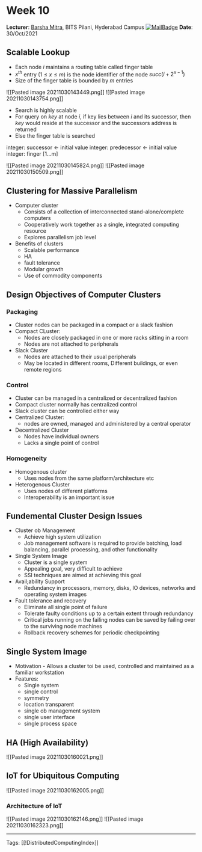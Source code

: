 # Week 10

**Lecturer**: [Barsha Mitra](http://a.impartus.com/#/profile/1985732), BITS Pilani, Hyderabad Campus
[![MailBadge](https://img.shields.io/badge/-barsha.mitra@hyderabad.bits--pilani.ac.in-EA4335?style=for-the-badge&logo=gmail&logoColor=white)](mailto:barsha.mitra@hyderabad.bits-pilani.ac.in)
**Date**: 30/Oct/2021

## Scalable Lookup

- Each node $i$ maintains a routing table called finger table
- $x^{th}$ entry $(1 \le x \le m)$ is the node identifier of the node $succ(i + 2^{x - 1})$
- Size of the finger table is bounded by $m$ entries

![[Pasted image 20211030143449.png]]
![[Pasted image 20211030143754.png]]

- Search is highly scalable
- For query on $key$ at node $i$, if key lies between $i$ and its successor, then $key$ would reside at the successor and the successors address is returned 
- Else the finger table is searched

integer: successor <- initial value
integer: predecessor <- initial value
integer: finger [1...m]

![[Pasted image 20211030145824.png]]
![[Pasted image 20211030150509.png]]

## Clustering for Massive Parallelism
- Computer cluster
	- Consists of a collection of interconnected stand-alone/complete computers
	- Cooperatively work together as a single,  integrated computing resource
	- Explores parallelism job level
- Benefits of clusters
	- Scalable performance
	- HA
	- fault tolerance
	- Modular growth
	- Use of commodity components

## Design Objectives of Computer Clusters
### Packaging
- Cluster nodes can be packaged in a compact or a slack fashion
- Compact CLuster:
	- Nodes are closely packaged in one or more racks sitting in a room
	- Nodes are not attached to peripherals
- Slack Cluster
	- Nodes are attached to their usual peripherals
	- May be located in different rooms, Different buildings, or even remote regions

### Control
- Cluster can be managed in a centralized or decentralized fashion
- Compact cluster normally has centralized control
- Slack cluster can be controlled either way
- Centralized Cluster:
	- nodes are owned, managed and administered by a central operator
- Decentralized Cluster
	- Nodes have individual owners
	- Lacks a single point of control

### Homogeneity
- Homogenous cluster
	- Uses nodes from the same platform/architecture etc
- Heterogenous Cluster
	- Uses nodes of different platforms
	- Interoperability is an important issue

## Fundemental Cluster Design Issues
- Cluster ob Management
	- Achieve high system utilization
	- Job management software is required to provide batching, load balancing, parallel processing, and other functionality
- Single System Image
	- Cluster is a single system
	- Appealing goal, very difficult to achieve
	- SSI techniques are aimed at achieving this goal
- Avail;ability Support
	- Redundancy in processors, memory, disks, IO devices, networks and operating system images
- Fault tolerance and recovery
	- Eliminate all single point of failure
	- Tolerate faulty conditions up to a certain extent through redundancy
	- Critical jobs running on the failing nodes can be saved by failing over to the surviving node machines
	- Rollback recovery schemes for periodic checkpointing

## Single System Image
- Motivation - Allows a cluster toi be used, controlled and maintained as a familiar workstation
- Features:
	- Single system
	- single control
	- symmetry
	- location transparent
	- single ob management system
	- single user interface
	- single process space

## HA (High Availability)
![[Pasted image 20211030160021.png]]

## IoT for Ubiquitous Computing
![[Pasted image 20211030162005.png]]

### Architecture of IoT
![[Pasted image 20211030162146.png]]
![[Pasted image 20211030162323.png]]






---
Tags: [[!DistributedComputingIndex]]